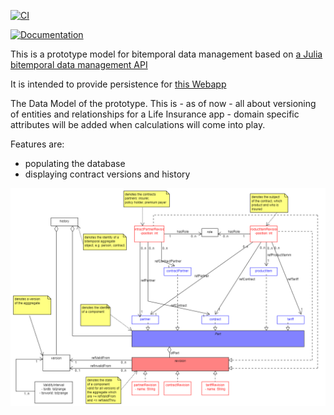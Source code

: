[![CI](https://github.com/michaelfliegner/LifeInsuranceDataModel.jl/actions/workflows/CI.yml/badge.svg)](https://github.com/michaelfliegner/LifeInsuranceDataModel.jl/actions/workflows/CI.yml)

[![Documentation](https://github.com/michaelfliegner/LifeInsuranceDataModel.jl/actions/workflows/Documentation.yml/badge.svg)](https://github.com/michaelfliegner/LifeInsuranceDataModel.jl/actions/workflows/Documentation.yml)

This is a prototype model for bitemporal data management based on [a Julia bitemporal data management API](https://github.com/michaelfliegner/BitemporalPostgres.jl)

It is intended to provide persistence for [this Webapp](https://github.com/michaelfliegner/BitemporalReactive.jl)

The Data Model of the prototype. This is - as of now - all about versioning of entities and relationships for a Life Insurance app - domain specific attributes will be added when calculations will come into play.

Features are: 
- populating the database 
- displaying contract versions and history

![UML Model](docs/src/BitemporalModel.uxf.png)
 

  

